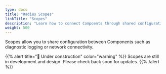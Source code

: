 ```yaml
---
type: docs
title: "Radius Scopes"
linkTitle: "Scopes"
description: "Learn how to connect Compoents through shared configuration with Scopes."
weight: 500
---
```


Scopes allow you to share configuration between Components such as diagnostic logging or network connectivity.

{{% alert title="🚧 Under construction" color="warning" %}}
Scopes are still in development and design. Please check back soon for updates.
{{% /alert %}}